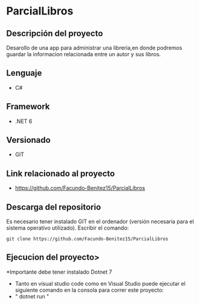 # ParcialLibros


## Descripción del proyecto

Desarollo de una app para administrar una libreria,en donde podremos guardar la informacion relacionada entre un autor y sus libros.

## Lenguaje
* C#

## Framework
* .NET 6

## Versionado
* GIT

## Link relacionado al proyecto
* https://github.com/Facundo-Benitez15/ParcialLibros

## Descarga del repositorio
Es necesario tener instalado GIT en el ordenador (versión necesaria para el sistema operativo utilizado).
Escribir el comando:

    git clone https://github.com/Facundo-Benitez15/ParcialLibros
 
 ## Ejecucion del proyecto>
 *Importante debe tener instalado Dotnet 7
 * Tanto en visual studio code como en Visual Studio puede ejecutar el siguiente comando en la consola para correr este proyecto:
 *  " dotnet run "
